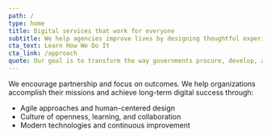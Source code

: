 ```yaml
---
path: /
type: home
title: Digital services that work for everyone
subtitle: We help agencies improve lives by designing thoughtful experiences and building modern software to serve both government and the public.
cta_text: Learn How We Do It
cta_link: /approach
quote: Our goal is to transform the way governments procure, develop, and deliver digital services.
---
```

We encourage partnership and focus on outcomes. We help organizations accomplish their missions and achieve long-term digital success through:
* Agile approaches and human-centered design 
* Culture of openness, learning, and collaboration
* Modern technologies and continuous improvement
